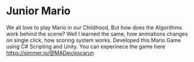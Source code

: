 # Junior Mario
We all love to play Mario in our Childhood, But how does the Algorithms work behind the scene?
Well I learned the same, how animations changes on single click, how scoring system works.
Developed this Mario Game using C# Scripting and Unity.
You can experinece the game here
https://simmer.io/@MADev/escarun

